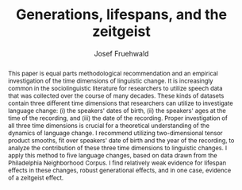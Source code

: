 ---
abstract: 'This paper is equal parts methodological recommendation and an empirical
  investigation of the time dimensions of linguistic change. It is increasingly common
  in the sociolinguistic literature for researchers to utilize speech data that was
  collected over the course of many decades. These kinds of datasets contain three
  different time dimensions that researchers can utilize to investigate language change:
  (i) the speakers'' dates of birth, (ii) the speakers'' ages at the time of the recording,
  and (iii) the date of the recording. Proper investigation of all three time dimensions
  is crucial for a theoretical understanding of the dynamics of language change. I
  recommend utilizing two-dimensional tensor product smooths, fit over speakers''
  date of birth and the year of the recording, to analyze the contribution of these
  three time dimensions to linguistic changes. I apply this method to five language
  changes, based on data drawn from the Philadelphia Neighborhood Corpus. I find relatively
  weak evidence for lifespan effects in these changes, robust generational effects,
  and in one case, evidence of a zeitgeist effect.'
author:
- Josef Fruehwald
category: paper
doi: 10.1017/S0954394517000060
layout: publication
number: '1'
p_url: https://www.cambridge.org/core/product/identifier/S0954394517000060/type/journal_article
pages: 1--27
published: Language Variation and Change
title: Generations, lifespans, and the zeitgeist
volume: '29'
year: '2017'
---